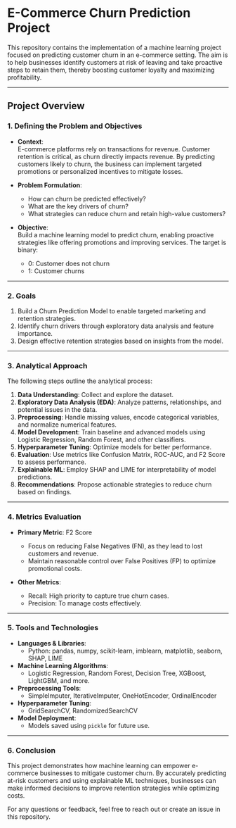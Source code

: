 # E-Commerce Churn Prediction Project  

This repository contains the implementation of a machine learning project focused on predicting customer churn in an e-commerce setting. The aim is to help businesses identify customers at risk of leaving and take proactive steps to retain them, thereby boosting customer loyalty and maximizing profitability.  

---

## **Project Overview**  

### **1. Defining the Problem and Objectives**  

- **Context**:  
  E-commerce platforms rely on transactions for revenue. Customer retention is critical, as churn directly impacts revenue. By predicting customers likely to churn, the business can implement targeted promotions or personalized incentives to mitigate losses.  

- **Problem Formulation**:  
  - How can churn be predicted effectively?  
  - What are the key drivers of churn?  
  - What strategies can reduce churn and retain high-value customers?  

- **Objective**:  
  Build a machine learning model to predict churn, enabling proactive strategies like offering promotions and improving services. The target is binary:  
    - 0: Customer does not churn  
    - 1: Customer churns  

---

### **2. Goals**  

1. Build a Churn Prediction Model to enable targeted marketing and retention strategies.  
2. Identify churn drivers through exploratory data analysis and feature importance.  
3. Design effective retention strategies based on insights from the model.  

---

### **3. Analytical Approach**  

The following steps outline the analytical process:  

1. **Data Understanding**: Collect and explore the dataset.  
2. **Exploratory Data Analysis (EDA)**: Analyze patterns, relationships, and potential issues in the data.  
3. **Preprocessing**: Handle missing values, encode categorical variables, and normalize numerical features.  
4. **Model Development**: Train baseline and advanced models using Logistic Regression, Random Forest, and other classifiers.  
5. **Hyperparameter Tuning**: Optimize models for better performance.  
6. **Evaluation**: Use metrics like Confusion Matrix, ROC-AUC, and F2 Score to assess performance.  
7. **Explainable ML**: Employ SHAP and LIME for interpretability of model predictions.  
8. **Recommendations**: Propose actionable strategies to reduce churn based on findings.  

---

### **4. Metrics Evaluation**  

- **Primary Metric**: F2 Score  
  - Focus on reducing False Negatives (FN), as they lead to lost customers and revenue.  
  - Maintain reasonable control over False Positives (FP) to optimize promotional costs.  

- **Other Metrics**:  
  - Recall: High priority to capture true churn cases.  
  - Precision: To manage costs effectively.  

---

### **5. Tools and Technologies**  

- **Languages & Libraries**:  
  - Python: pandas, numpy, scikit-learn, imblearn, matplotlib, seaborn, SHAP, LIME  
- **Machine Learning Algorithms**:  
  - Logistic Regression, Random Forest, Decision Tree, XGBoost, LightGBM, and more.  
- **Preprocessing Tools**:  
  - SimpleImputer, IterativeImputer, OneHotEncoder, OrdinalEncoder  
- **Hyperparameter Tuning**:  
  - GridSearchCV, RandomizedSearchCV  
- **Model Deployment**:  
  - Models saved using `pickle` for future use.  

---

### **6. Conclusion**  

This project demonstrates how machine learning can empower e-commerce businesses to mitigate customer churn. By accurately predicting at-risk customers and using explainable ML techniques, businesses can make informed decisions to improve retention strategies while optimizing costs.  

For any questions or feedback, feel free to reach out or create an issue in this repository.  
